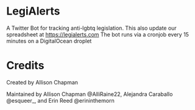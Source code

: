 # LegiAlerts
A Twitter Bot for tracking anti-lgbtq legislation. This also update our spreadsheet at https://legialerts.com
The bot runs via a cronjob every 15 minutes on a DigitalOcean droplet



# Credits
Created by Allison Chapman

Maintained by Allison Chapman @AlliRaine22, Alejandra Caraballo @esqueer_, and Erin Reed @erininthemorn
